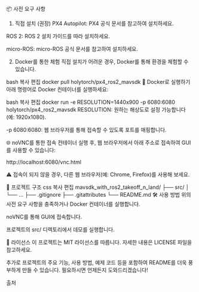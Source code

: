 📦 사전 요구 사항
1. 직접 설치 (권장)
PX4 Autopilot: PX4 공식 문서를 참고하여 설치하세요.

ROS 2: ROS 2 설치 가이드를 따라 설치하세요.

micro-ROS: micro-ROS 공식 문서를 참고하여 설치하세요.

2. Docker를 통한 체험
직접 설치가 어려운 경우, Docker를 통해 환경을 체험할 수 있습니다.

bash
복사
편집
docker pull holytorch/px4_ros2_mavsdk
🚀 Docker로 실행하기
아래 명령어로 Docker 컨테이너를 실행하세요:

bash
복사
편집
docker run -e RESOLUTION=1440x900 -p 6080:6080 holytorch/px4_ros2_mavsdk
RESOLUTION: 원하는 해상도로 설정 가능합니다 (예: 1920x1080).

-p 6080:6080: 웹 브라우저를 통해 접속할 수 있도록 포트를 매핑합니다.

🌐 noVNC를 통한 접속
컨테이너 실행 후, 웹 브라우저에서 아래 주소로 접속하여 GUI를 사용할 수 있습니다:

http://localhost:6080/vnc.html

⚠️ 접속이 되지 않을 경우, 다른 웹 브라우저(예: Chrome, Firefox)를 사용해 보세요.

📁 프로젝트 구조
css
복사
편집
mavsdk_with_ros2_takeoff_n_land/
├── src/
│   └── ...
├── .gitignore
├── .gitattributes
└── README.md
🛠️ 사용 방법
위의 사전 요구 사항을 충족하거나 Docker 컨테이너를 실행합니다.

noVNC를 통해 GUI에 접속합니다.

프로젝트의 src/ 디렉토리에서 데모를 실행합니다.

📄 라이선스
이 프로젝트는 MIT 라이선스를 따릅니다. 자세한 내용은 LICENSE 파일을 참고하세요.

추가로 프로젝트의 주요 기능, 사용 방법, 예제 코드 등을 포함하여 README를 더욱 풍부하게 만들 수 있습니다. 필요하시면 언제든지 도와드리겠습니다!


출처
